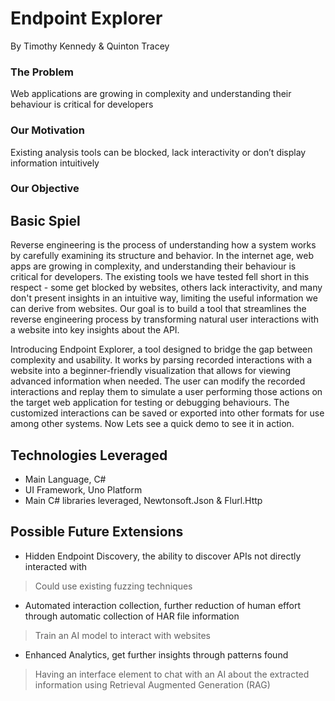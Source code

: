 # Endpoint Explorer
By Timothy Kennedy & Quinton Tracey

### The Problem
Web applications are growing in complexity and understanding their behaviour is critical for developers

### Our Motivation
Existing analysis tools can be blocked, lack interactivity or don’t display information intuitively

### Our Objective

## Basic Spiel 
Reverse engineering is the process of understanding how a system works by carefully examining its structure and behavior. In the internet age, web apps are growing in complexity, and understanding their behaviour is critical for developers. The existing tools we have tested fell short in this respect - some get blocked by websites, others lack interactivity, and many don't present insights in an intuitive way, limiting the useful information we can derive from websites. Our goal is to build a tool that streamlines the reverse engineering process by transforming natural user interactions with a website into key insights about the API.

Introducing Endpoint Explorer, a tool designed to bridge the gap between complexity and usability. It works by parsing recorded interactions with a website into a beginner-friendly visualization that allows for viewing advanced information when needed. The user can modify the recorded interactions and replay them to simulate a user performing those actions on the target web application for testing or debugging behaviours. The customized interactions can be saved or exported into other formats for use among other systems. Now Lets see a quick demo to see it in action.

## Technologies Leveraged
- Main Language, C#
- UI Framework, Uno Platform 
- Main C# libraries leveraged, Newtonsoft.Json​ & Flurl.Http

## Possible Future Extensions
- Hidden Endpoint Discovery, the ability to discover APIs not directly interacted with​
>Could use existing fuzzing techniques​

- Automated interaction collection, further reduction of human effort through automatic collection of HAR file information​
>Train an AI model to interact with websites​

- Enhanced Analytics, get further insights through patterns found​
>Having an interface element to chat with an AI about the extracted information using Retrieval Augmented Generation (RAG)

